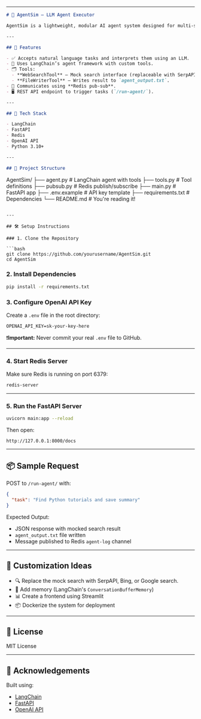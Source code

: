 

---

```markdown
# 🧠 AgentSim – LLM Agent Executor

AgentSim is a lightweight, modular AI agent system designed for multi-step task execution using LangChain. It integrates tools like mock web search and file writing, communicates via Redis pub-sub, and exposes REST APIs via FastAPI.

---

## 🚀 Features

- ✅ Accepts natural language tasks and interprets them using an LLM.
- 🔌 Uses LangChain’s agent framework with custom tools.
- 🗂️ Tools:
  - **WebSearchTool** – Mock search interface (replaceable with SerpAPI, Bing, etc.).
  - **FileWriterTool** – Writes result to `agent_output.txt`.
- 📡 Communicates using **Redis pub-sub**.
- 🖥️ REST API endpoint to trigger tasks (`/run-agent/`).

---

## 🔧 Tech Stack

- LangChain
- FastAPI
- Redis
- OpenAI API
- Python 3.10+

---

## 📁 Project Structure

```

AgentSim/
├── agent.py          # LangChain agent with tools
├── tools.py          # Tool definitions
├── pubsub.py         # Redis publish/subscribe
├── main.py           # FastAPI app
├── .env.example      # API key template
├── requirements.txt  # Dependencies
└── README.md         # You're reading it!

````

---

## 🛠️ Setup Instructions

### 1. Clone the Repository

```bash
git clone https://github.com/yourusername/AgentSim.git
cd AgentSim
````

### 2. Install Dependencies

```bash
pip install -r requirements.txt
```

### 3. Configure OpenAI API Key

Create a `.env` file in the root directory:

```
OPENAI_API_KEY=sk-your-key-here
```

❗**Important:** Never commit your real `.env` file to GitHub.

---

### 4. Start Redis Server

Make sure Redis is running on port 6379:

```bash
redis-server
```

---

### 5. Run the FastAPI Server

```bash
uvicorn main:app --reload
```

Then open:

```
http://127.0.0.1:8000/docs
```

---

## 📦 Sample Request

POST to `/run-agent/` with:

```json
{
  "task": "Find Python tutorials and save summary"
}
```

Expected Output:

* JSON response with mocked search result
* `agent_output.txt` file written
* Message published to Redis `agent-log` channel

---

## 🔄 Customization Ideas

* 🔍 Replace the mock search with SerpAPI, Bing, or Google search.
* 🧠 Add memory (LangChain's `ConversationBufferMemory`)
* 📊 Create a frontend using Streamlit
* 📦 Dockerize the system for deployment

---

## 📄 License

MIT License

---

## 🙏 Acknowledgements

Built using:

* [LangChain](https://www.langchain.com/)
* [FastAPI](https://fastapi.tiangolo.com/)
* [OpenAI API](https://platform.openai.com/)

```

